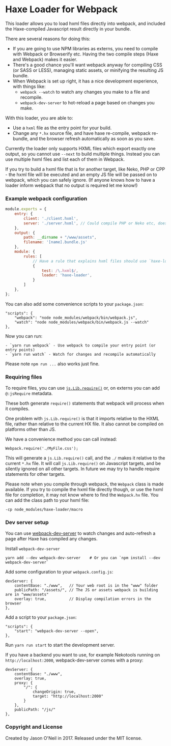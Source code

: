 # Haxe Loader for Webpack

This loader allows you to load hxml files directly into webpack, and included the Haxe-compiled Javascript result directly in your bundle.

There are several reasons for doing this:

- If you are going to use NPM libraries as externs, you need to compile with Webpack or Browserify etc. Having the two compile steps (Haxe and Webpack) makes it easier.
- There's a good chance you'll want webpack anyway for compiling CSS (or SASS or LESS), managing static assets, or minifying the resulting JS bundle.
- When Webpack is set up right, it has a nice development experience, with things like:
    - `webpack --watch` to watch any changes you make to a file and recompile.
    - `webpack-dev-server` to hot-reload a page based on changes you make.

With this loader, you are able to:

- Use a `hxml` file as the entry point for your build.
- Change any `*.hx` source file, and have haxe re-compile, webpack re-bundle, and the browser refresh automatically as soon as you save.

Currently the loader only supports HXML files which export exactly one output, so you cannot use `--next` to build multiple things.  Instead you can use multiple hxml files and list each of them in Webpack.

If you try to build a hxml file that is for another target, like Neko, PHP or CPP - the hxml file will be executed and an empty JS file will be passed on to webpack, which you can safely ignore.  (If anyone knows how to have a loader inform webpack that no output is required let me know!)

### Example webpack configuration

```js
module.exports = {
    entry: {
        client: './client.hxml',
        server: './server.hxml', // Could compile PHP or Neko etc, does not have to be JS.
    },
    output: {
        path: __dirname + "/www/assets",
        filename: '[name].bundle.js'
    },
    module: {
        rules: [
            // Have a rule that explains hxml files should use `haxe-loader`.
            {
                test: /\.hxml$/,
                loader: 'haxe-loader',
            }
        ]
    },
};
```

You can also add some convenience scripts to your `package.json`:

    "scripts": {
        "webpack": "node node_modules/webpack/bin/webpack.js",
        "watch": "node node_modules/webpack/bin/webpack.js --watch"
    },

Now you can run:

    - `yarn run webpack` - Use webpack to compile your entry point (or entry points)
    - `yarn run watch` - Watch for changes and recompile automatically

Please note `npm run ...` also works just fine.

### Requiring files

To require files, you can use [`js.Lib.require()`](http://api.haxe.org/js/Lib.html#require) or, on externs you can add `@:jsRequire` metadata.

These both generate `require()` statements that webpack will process when it compiles.

One problem with `js.Lib.require()` is that it imports relative to the HXML file, rather than relative to the current HX file.  It also cannot be compiled on platforms other than JS.

We have a convenience method you can call instead:

    Webpack.require('./MyFile.css');

This will generate a `js.Lib.require()` call, and the `./` makes it relative to the current `*.hx` file. It will call `js.Lib.require()` on Javascript targets, and be silently ignored on all other targets.  In future we may try to handle require statements for other targets.

Please note when you compile through webpack, the `Webpack` class is made available.
If you try to compile the hxml file directly though, or use the hxml file for completion, it may not know where to find the `Webpack.hx` file.
You can add the class path to your hxml file:

    -cp node_modules/haxe-loader/macro

### Dev server setup

You can use [webpack-dev-server](https://webpack.js.org/configuration/dev-server/) to watch changes and auto-refresh a page after Haxe has compiled any changes.

Install `webpack-dev-server`

    yarn add --dev webpack-dev-server    # Or you can `npm install --dev webpack-dev-server`

Add some configuration to your `webpack.config.js`:

    devServer: {
        contentBase: "./www",   // Your web root is in the "www" folder
        publicPath: "/assets/", // The JS or assets webpack is building are in "www/assets"
        overlay: true,          // Display compilation errors in the browser
    },

Add a script to your `package.json`:

    "scripts": {
        "start": "webpack-dev-server --open",
    },

Run `yarn run start` to start the development server.

If you have a backend you want to use, for example Nekotools running on `http://localhost:2000`, webpack-dev-server comes with a proxy:

    devServer: {
        contentBase: "./www",
        overlay: true,
        proxy: {
            "/": {
                changeOrigin: true,
                target: "http://localhost:2000"
            }
        },
        publicPath: "/js/"
    },

### Copyright and License

Created by Jason O'Neil in 2017.  Released under the MIT license.
